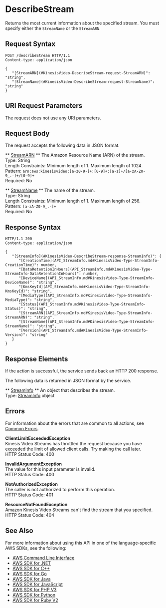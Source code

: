 # DescribeStream<a name="API_DescribeStream"></a>

Returns the most current information about the specified stream\. You must specify either the `StreamName` or the `StreamARN`\. 

## Request Syntax<a name="API_DescribeStream_RequestSyntax"></a>

```
POST /describeStream HTTP/1.1
Content-type: application/json

{
   "[StreamARN](#KinesisVideo-DescribeStream-request-StreamARN)": "string",
   "[StreamName](#KinesisVideo-DescribeStream-request-StreamName)": "string"
}
```

## URI Request Parameters<a name="API_DescribeStream_RequestParameters"></a>

The request does not use any URI parameters\.

## Request Body<a name="API_DescribeStream_RequestBody"></a>

The request accepts the following data in JSON format\.

 ** [StreamARN](#API_DescribeStream_RequestSyntax) **   <a name="KinesisVideo-DescribeStream-request-StreamARN"></a>
The Amazon Resource Name \(ARN\) of the stream\.  
Type: String  
Length Constraints: Minimum length of 1\. Maximum length of 1024\.  
Pattern: `arn:aws:kinesisvideo:[a-z0-9-]+:[0-9]+:[a-z]+/[a-zA-Z0-9_.-]+/[0-9]+`   
Required: No

 ** [StreamName](#API_DescribeStream_RequestSyntax) **   <a name="KinesisVideo-DescribeStream-request-StreamName"></a>
The name of the stream\.  
Type: String  
Length Constraints: Minimum length of 1\. Maximum length of 256\.  
Pattern: `[a-zA-Z0-9_.-]+`   
Required: No

## Response Syntax<a name="API_DescribeStream_ResponseSyntax"></a>

```
HTTP/1.1 200
Content-type: application/json

{
   "[StreamInfo](#KinesisVideo-DescribeStream-response-StreamInfo)": { 
      "[CreationTime](API_StreamInfo.md#KinesisVideo-Type-StreamInfo-CreationTime)": number,
      "[DataRetentionInHours](API_StreamInfo.md#KinesisVideo-Type-StreamInfo-DataRetentionInHours)": number,
      "[DeviceName](API_StreamInfo.md#KinesisVideo-Type-StreamInfo-DeviceName)": "string",
      "[KmsKeyId](API_StreamInfo.md#KinesisVideo-Type-StreamInfo-KmsKeyId)": "string",
      "[MediaType](API_StreamInfo.md#KinesisVideo-Type-StreamInfo-MediaType)": "string",
      "[Status](API_StreamInfo.md#KinesisVideo-Type-StreamInfo-Status)": "string",
      "[StreamARN](API_StreamInfo.md#KinesisVideo-Type-StreamInfo-StreamARN)": "string",
      "[StreamName](API_StreamInfo.md#KinesisVideo-Type-StreamInfo-StreamName)": "string",
      "[Version](API_StreamInfo.md#KinesisVideo-Type-StreamInfo-Version)": "string"
   }
}
```

## Response Elements<a name="API_DescribeStream_ResponseElements"></a>

If the action is successful, the service sends back an HTTP 200 response\.

The following data is returned in JSON format by the service\.

 ** [StreamInfo](#API_DescribeStream_ResponseSyntax) **   <a name="KinesisVideo-DescribeStream-response-StreamInfo"></a>
An object that describes the stream\.  
Type: [StreamInfo](API_StreamInfo.md) object

## Errors<a name="API_DescribeStream_Errors"></a>

For information about the errors that are common to all actions, see [Common Errors](CommonErrors.md)\.

 **ClientLimitExceededException**   
Kinesis Video Streams has throttled the request because you have exceeded the limit of allowed client calls\. Try making the call later\.  
HTTP Status Code: 400

 **InvalidArgumentException**   
The value for this input parameter is invalid\.  
HTTP Status Code: 400

 **NotAuthorizedException**   
The caller is not authorized to perform this operation\.  
HTTP Status Code: 401

 **ResourceNotFoundException**   
Amazon Kinesis Video Streams can't find the stream that you specified\.  
HTTP Status Code: 404

## See Also<a name="API_DescribeStream_SeeAlso"></a>

For more information about using this API in one of the language\-specific AWS SDKs, see the following:
+  [AWS Command Line Interface](https://docs.aws.amazon.com/goto/aws-cli/kinesisvideo-2017-09-30/DescribeStream) 
+  [AWS SDK for \.NET](https://docs.aws.amazon.com/goto/DotNetSDKV3/kinesisvideo-2017-09-30/DescribeStream) 
+  [AWS SDK for C\+\+](https://docs.aws.amazon.com/goto/SdkForCpp/kinesisvideo-2017-09-30/DescribeStream) 
+  [AWS SDK for Go](https://docs.aws.amazon.com/goto/SdkForGoV1/kinesisvideo-2017-09-30/DescribeStream) 
+  [AWS SDK for Java](https://docs.aws.amazon.com/goto/SdkForJava/kinesisvideo-2017-09-30/DescribeStream) 
+  [AWS SDK for JavaScript](https://docs.aws.amazon.com/goto/AWSJavaScriptSDK/kinesisvideo-2017-09-30/DescribeStream) 
+  [AWS SDK for PHP V3](https://docs.aws.amazon.com/goto/SdkForPHPV3/kinesisvideo-2017-09-30/DescribeStream) 
+  [AWS SDK for Python](https://docs.aws.amazon.com/goto/boto3/kinesisvideo-2017-09-30/DescribeStream) 
+  [AWS SDK for Ruby V2](https://docs.aws.amazon.com/goto/SdkForRubyV2/kinesisvideo-2017-09-30/DescribeStream) 